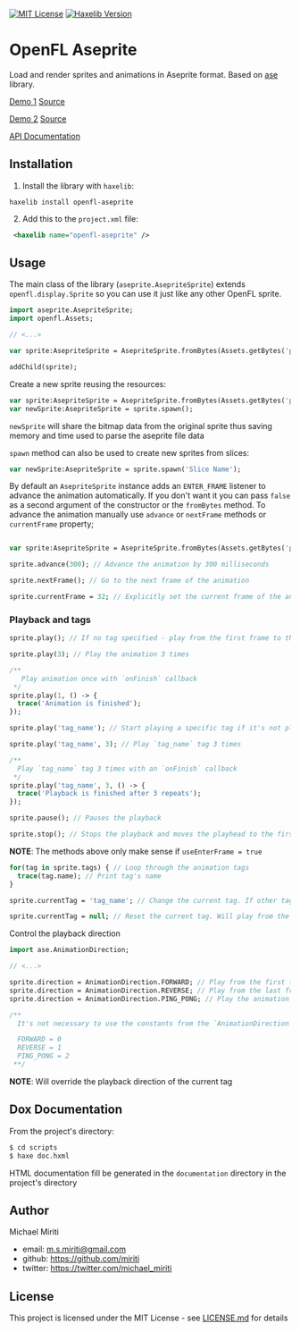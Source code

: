 [![MIT License](https://img.shields.io/badge/license-MIT-blue.svg?style=flat)](LICENSE.md) [![Haxelib Version](https://img.shields.io/github/tag/miriti/openfl-aseprite.svg?style=flat&label=haxelib)](http://lib.haxe.org/p/openfl-aseprite)

# OpenFL Aseprite

Load and render sprites and animations in Aseprite format. Based on [ase](https://github.com/miriti/ase) library.

[Demo 1](https://miriti.github.io/openfl-aseprite/examples/aseprite-viewer/Export/html5/bin/index.html) [Source](https://github.com/miriti/openfl-aseprite/tree/master/examples/aseprite-viewer)

[Demo 2](https://miriti.github.io/openfl-aseprite/examples/multiple-sprites/Export/html5/bin/index.html) [Source](https://github.com/miriti/openfl-aseprite/tree/master/examples/multiple-sprites)

[API Documentation](https://miriti.github.io/openfl-aseprite/documentation/index.html)

## Installation

1. Install the library with `haxelib`:

```
haxelib install openfl-aseprite
```

2. Add this to the `project.xml` file:

```xml
 <haxelib name="openfl-aseprite" />
```

## Usage

The main class of the library (`aseprite.AsepriteSprite`) extends `openfl.display.Sprite` so you can use it just like any other OpenFL sprite.

```haxe
import aseprite.AsepriteSprite;
import openfl.Assets;

// <...>

var sprite:AsepriteSprite = AsepriteSprite.fromBytes(Assets.getBytes('path/to/asepriteAsset.aseprite'));

addChild(sprite);
```

Create a new sprite reusing the resources:

```haxe
var sprite:AsepriteSprite = AsepriteSprite.fromBytes(Assets.getBytes('path/to/asepriteAsset.aseprite'));
var newSprite:AsepriteSprite = sprite.spawn();
```

`newSprite` will share the bitmap data from the original sprite thus saving memory and time used to parse the aseprite file data

`spawn` method can also be used to create new sprites from slices:

```haxe
var newSprite:AsepriteSprite = sprite.spawn('Slice Name');
```

By default an `AsepriteSprite` instance adds an `ENTER_FRAME` listener to advance the animation automatically. If you don't want it you can pass `false` as a second argument of the constructor or the `fromBytes` method. To advance the animation manually use `advance` or `nextFrame` methods or `currentFrame` property;

```haxe

var sprite:AsepriteSprite = AsepriteSprite.fromBytes(Assets.getBytes('path/to/asepriteAsset.aseprite'), false); // Won't add an `ENTER_FRAME` listener

sprite.advance(300); // Advance the animation by 300 milliseconds

sprite.nextFrame(); // Go to the next frame of the animation

sprite.currentFrame = 32; // Explicitly set the current frame of the animation

```

### Playback and tags

```haxe
sprite.play(); // If no tag specified - play from the first frame to the end of the animation

sprite.play(3); // Play the animation 3 times

/**
   Play animation once with `onFinish` callback
 */
sprite.play(1, () -> {
  trace('Animation is finished');
});

sprite.play('tag_name'); // Start playing a specific tag if it's not playing already

sprite.play('tag_name', 3); // Play `tag_name` tag 3 times

/**
  Play `tag_name` tag 3 times with an `onFinish` callback
 */
sprite.play('tag_name', 3, () -> {
  trace('Playback is finished after 3 repeats');
});

sprite.pause(); // Pauses the playback

sprite.stop(); // Stops the playback and moves the playhead to the first frame of the animation or the current tag;
```

**NOTE**: The methods above only make sense if `useEnterFrame = true`

```haxe
for(tag in sprite.tags) { // Loop through the animation tags
  trace(tag.name); // Print tag's name
}

sprite.currentTag = 'tag_name'; // Change the current tag. If other tag is currently playing - go to the first frame of the tag and continue playing. If not playing - only moves the playhead to the first frame of the tag.

sprite.currentTag = null; // Reset the current tag. Will play from the very first to the very last frame of the animation
```

Control the playback direction

```haxe
import ase.AnimationDirection;

// <...>

sprite.direction = AnimationDirection.FORWARD; // Play from the first frame to the last one
sprite.direction = AnimationDirection.REVERSE; // Play from the last frame to the first one
sprite.direction = AnimationDirection.PING_PONG; // Play the animation back and forth

/**
  It's not necessary to use the constants from the `AnimationDirection` class. You can use integers instead:

  FORWARD = 0
  REVERSE = 1
  PING_PONG = 2
 **/
```

**NOTE**: Will override the playback direction of the current tag

## Dox Documentation

From the project's directory:

```bash
$ cd scripts
$ haxe doc.hxml
```

HTML documentation fill be generated in the `documentation` directory in the project's directory

## Author

Michael Miriti

- email: m.s.miriti@gmail.com
- github: https://github.com/miriti
- twitter: https://twitter.com/michael_miriti

## License

This project is licensed under the MIT License - see [LICENSE.md](LICENSE.md) for details
